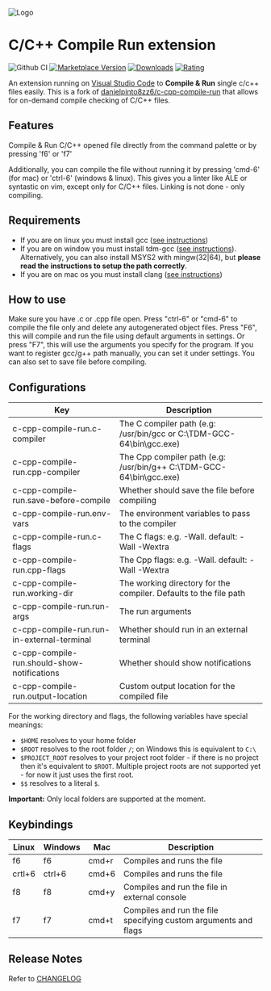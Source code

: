 ![Logo](resources/logo.png)

# C/C++ Compile Run extension

![Github CI](https://github.com/danielpinto8zz6/c-cpp-compile-run/actions/workflows/ci.yml/badge.png)
[![Marketplace Version](https://vsmarketplacebadges.dev/version-short/danielpinto8zz6.c-cpp-compile-run.png)](https://marketplace.visualstudio.com/items?itemName=danielpinto8zz6.c-cpp-compile-run)
[![Downloads](https://vsmarketplacebadges.dev/downloads-short/danielpinto8zz6.c-cpp-compile-run.png)](https://marketplace.visualstudio.com/items?itemName=danielpinto8zz6.c-cpp-compile-run)
[![Rating](https://vsmarketplacebadges.dev/rating-short/danielpinto8zz6.c-cpp-compile-run.png)](https://marketplace.visualstudio.com/items?itemName=danielpinto8zz6.c-cpp-compile-run)


An extension running on [Visual Studio Code](https://code.visualstudio.com) to **Compile & Run** single c/c++ files easily. This is a fork of [danielpinto8zz6/c-cpp-compile-run](https://github.com/danielpinto8zz6/c-cpp-compile-run) that allows for on-demand compile checking of C/C++ files.

## Features

Compile & Run C/C++ opened file directly from the command palette or by pressing 'f6' or 'f7'

Additionally, you can compile the file without running it by pressing 'cmd-6' (for mac) or 'ctrl-6' (windows & linux). This gives you a linter like ALE or syntastic on vim, except only for C/C++ files. Linking is not done - only compiling.

## Requirements

* If you are on linux you must install gcc ([see instructions](docs/COMPILER_SETUP.md#Linux))
* If you are on window you must install tdm-gcc ([see instructions](docs/COMPILER_SETUP.md#Windows)). Alternatively, you can also install MSYS2 with mingw(32|64), but **please read the instructions to setup the path correctly**.
* If you are on mac os you must install clang ([see instructions](docs/COMPILER_SETUP.md#MacOS))

## How to use

Make sure you have .c or .cpp file open.
Press "ctrl-6" or "cmd-6" to compile the file only and delete any autogenerated object files.
Press "F6", this will compile and run the file using default arguments in settings.
Or press "F7", this will use the arguments you specify for the program.
If you want to register gcc/g++ path manually, you can set it under settings.
You can also set to save file before compiling.

## Configurations
| Key | Description |
| ------------ | ------------ |
| c-cpp-compile-run.c-compiler | The C compiler path (e.g: /usr/bin/gcc or C:\\TDM-GCC-64\\bin\\gcc.exe) |
| c-cpp-compile-run.cpp-compiler | The Cpp compiler path (e.g: /usr/bin/g++ C:\\TDM-GCC-64\\bin\\gcc.exe) |
| c-cpp-compile-run.save-before-compile | Whether should save the file before compiling |
| c-cpp-compile-run.env-vars | The environment variables to pass to the compiler |
| c-cpp-compile-run.c-flags | The C flags: e.g. -Wall. default: -Wall -Wextra |
| c-cpp-compile-run.cpp-flags | The Cpp flags: e.g. -Wall. default: -Wall -Wextra |
| c-cpp-compile-run.working-dir | The working directory for the compiler. Defaults to the file path |
| c-cpp-compile-run.run-args | The run arguments |
| c-cpp-compile-run.run-in-external-terminal | Whether should run in an external terminal |
| c-cpp-compile-run.should-show-notifications | Whether should show notifications |
| c-cpp-compile-run.output-location | Custom output location for the compiled file |

For the working directory and flags, the following variables have special meanings:

* `$HOME` resolves to your home folder
* `$ROOT` resolves to the root folder `/`; on Windows this is equivalent to `C:\`
* `$PROJECT_ROOT` resolves to your project root folder - if there is no project then it's equivalent to `$ROOT`. Multiple project roots are not supported yet - for now it just uses the first root.
* `$$` resolves to a literal `$`.

**Important:** Only local folders are supported at the moment.

## Keybindings
| Linux  | Windows | Mac | Description  |
| ------------ | ------------ | ------------ | ------------ |
| f6  | f6 | cmd+r | Compiles and runs the file  |
| crtl+6  | ctrl+6 | cmd+6 | Compiles and runs the file  |
| f8  | f8 |	cmd+y  | Compiles and run the file in external console  |
| f7 | f7 | cmd+t | Compiles and run the file specifying custom arguments and flags  |

## Release Notes

Refer to [CHANGELOG](CHANGELOG.md)
